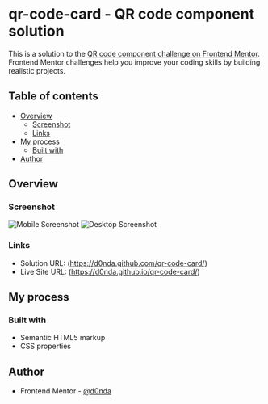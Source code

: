 # qr-code-card - QR code component solution

This is a solution to the [QR code component challenge on Frontend Mentor](https://www.frontendmentor.io/challenges/qr-code-component-iux_sIO_H). Frontend Mentor challenges help you improve your coding skills by building realistic projects. 

## Table of contents

- [Overview](#overview)
  - [Screenshot](#screenshot)
  - [Links](#links)
- [My process](#my-process)
  - [Built with](#built-with)
- [Author](#author)

## Overview

### Screenshot
![Mobile Screenshot](https://iili.io/DFZThJ.pnghttps://iili.io/DFDeWb.png "Mobile Screenshot")
![Desktop Screenshot](https://iili.io/DFZThJ.png "Desktop Screenshot")

### Links

- Solution URL: (https://d0nda.github.com/qr-code-card/)
- Live Site URL: (https://d0nda.github.io/qr-code-card/)

## My process

### Built with

- Semantic HTML5 markup
- CSS  properties

## Author

- Frontend Mentor - [@d0nda](https://www.frontendmentor.io/profile/d0nda)

